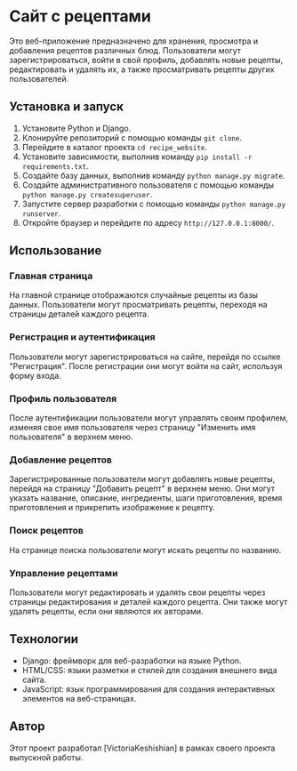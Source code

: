 # Сайт с рецептами

Это веб-приложение предназначено для хранения, просмотра и добавления рецептов различных блюд. Пользователи могут зарегистрироваться, войти в свой профиль, добавлять новые рецепты, редактировать и удалять их, а также просматривать рецепты других пользователей.

## Установка и запуск

1. Установите Python и Django.
2. Клонируйте репозиторий с помощью команды `git clone`.
3. Перейдите в каталог проекта `cd recipe_website`.
4. Установите зависимости, выполнив команду `pip install -r requirements.txt`.
5. Создайте базу данных, выполнив команду `python manage.py migrate`.
6. Создайте административного пользователя с помощью команды `python manage.py createsuperuser`.
7. Запустите сервер разработки с помощью команды `python manage.py runserver`.
8. Откройте браузер и перейдите по адресу `http://127.0.0.1:8000/`.

## Использование

### Главная страница

На главной странице отображаются случайные рецепты из базы данных. Пользователи могут просматривать рецепты, переходя на страницы деталей каждого рецепта.

### Регистрация и аутентификация

Пользователи могут зарегистрироваться на сайте, перейдя по ссылке "Регистрация". После регистрации они могут войти на сайт, используя форму входа.

### Профиль пользователя

После аутентификации пользователи могут управлять своим профилем, изменяя свое имя пользователя через страницу "Изменить имя пользователя" в верхнем меню.

### Добавление рецептов

Зарегистрированные пользователи могут добавлять новые рецепты, перейдя на страницу "Добавить рецепт" в верхнем меню. Они могут указать название, описание, ингредиенты, шаги приготовления, время приготовления и прикрепить изображение к рецепту.

### Поиск рецептов

На странице поиска пользователи могут искать рецепты по названию. 

### Управление рецептами

Пользователи могут редактировать и удалять свои рецепты через страницы редактирования и деталей каждого рецепта. Они также могут удалять рецепты, если они являются их авторами.

## Технологии

- Django: фреймворк для веб-разработки на языке Python.
- HTML/CSS: языки разметки и стилей для создания внешнего вида сайта.
- JavaScript: язык программирования для создания интерактивных элементов на веб-страницах.

## Автор

Этот проект разработал [VictoriaKeshishian] в рамках своего проекта выпускной работы.

